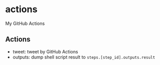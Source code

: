 # actions

My GitHub Actions

## Actions

- tweet: tweet by GitHub Actions
- outputs: dump shell script result to `steps.[step_id].outputs.result`
